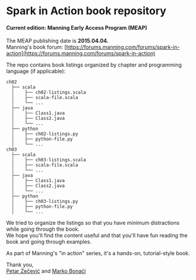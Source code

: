 
# Spark in Action book repository
#### Current edition: Manning Early Access Program (MEAP)

The MEAP publishing date is **2015.04.04.**  
Manning's book forum: [https://forums.manning.com/forums/spark-in-action](https://forums.manning.com/forums/spark-in-action)

The repo contains book listings organized by chapter and programming language (if applicable):

```
ch02
  ├── scala
  │    ├── ch02-listings.scala
  │    ├── scala-file.scala
  │    └── ...
  ├── java
  │    ├── Class1.java
  │    ├── Class2.java
  │    └── ...
  ├── python
  │    ├── ch02-listings.py
  │    ├── python-file.py
  │    └── ...
ch03
  ├── scala
  │    ├── ch03-listings.scala
  │    ├── scala-file.scala
  │    └── ...
  ├── java
  │    ├── Class1.java
  │    ├── Class2.java
  │    └── ...
  ├── python
  │    ├── ch03-listings.py
  │    ├── python-file.py
  │    └── ...

```

We tried to organize the listings so that you have minimum distractions while going through the book.  
We hope you'll find the content useful and that you'll have fun reading the book and going through examples.  

As part of Manning's "in action" series, it's a hands-on, tutorial-style book.  

Thank you,  
[Petar Zečević](http://twitter.com/p_zecevic) and [Marko Bonaći](http://twitter.com/markobonaci)
